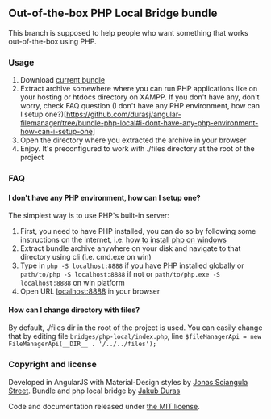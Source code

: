 ## Out-of-the-box PHP Local Bridge bundle

This branch is supposed to help people who want something that works out-of-the-box using PHP.

### Usage

1. Download [current bundle](https://github.com/durasj/angular-filemanager/raw/bundle-php-local/bundle/master-2017-02-19.zip)
2. Extract archive somewhere where you can run PHP applications like on your hosting or htdocs directory on XAMPP. If you don't have any, don't worry, check FAQ question (I don't have any PHP environment, how can I setup one?)[https://github.com/durasj/angular-filemanager/tree/bundle-php-local#i-dont-have-any-php-environment-how-can-i-setup-one]
3. Open the directory where you extracted the archive in your browser
4. Enjoy. It's preconfigured to work with ./files directory at the root of the project

### FAQ

#### I don't have any PHP environment, how can I setup one?
The simplest way is to use PHP's built-in server:
1. First, you need to have PHP installed, you can do so by following some instructions on the internet, i.e. [how to install php on windows](https://www.google.sk/search?q=how+to+install+php+on+windows)
2. Extract bundle archive anywhere on your disk and navigate to that directory using cli (i.e. cmd.exe on win)
3. Type in `php -S localhost:8888` if you have PHP installed globally or `path/to/php -S localhost:8888` if not or `path/to/php.exe -S localhost:8888` on win platform
4. Open URL [localhost:8888](http://localhost:8888) in your browser

#### How can I change directory with files?
By default, ./files dir in the root of the project is used. You can easily change that by editing file `bridges/php-local/index.php`, line `$fileManagerApi = new FileManagerApi(__DIR__ . '/../../files');`

### Copyright and license
Developed in AngularJS with Material-Design styles by [Jonas Sciangula Street](https://github.com/joni2back).
Bundle and php local bridge by [Jakub Duras](https://github.com/jduras)

Code and documentation released under [the MIT license](https://github.com/joni2back/angular-filemanager/blob/master/LICENSE).

